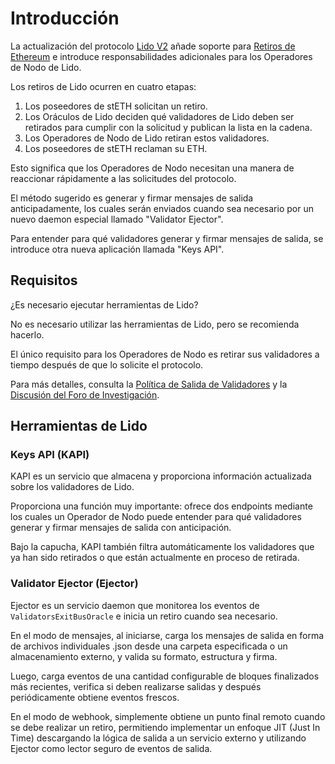 # Introducción

La actualización del protocolo [Lido V2](https://blog.lido.fi/introducing-lido-v2/) añade soporte para [Retiros de Ethereum](https://ethereum.org/en/staking/withdrawals/) e introduce responsabilidades adicionales para los Operadores de Nodo de Lido.

Los retiros de Lido ocurren en cuatro etapas:

1. Los poseedores de stETH solicitan un retiro.
2. Los Oráculos de Lido deciden qué validadores de Lido deben ser retirados para cumplir con la solicitud y publican la lista en la cadena.
3. Los Operadores de Nodo de Lido retiran estos validadores.
4. Los poseedores de stETH reclaman su ETH.

Esto significa que los Operadores de Nodo necesitan una manera de reaccionar rápidamente a las solicitudes del protocolo.

El método sugerido es generar y firmar mensajes de salida anticipadamente, los cuales serán enviados cuando sea necesario por un nuevo daemon especial llamado "Validator Ejector".

Para entender para qué validadores generar y firmar mensajes de salida, se introduce otra nueva aplicación llamada "Keys API".

## Requisitos

¿Es necesario ejecutar herramientas de Lido?

No es necesario utilizar las herramientas de Lido, pero se recomienda hacerlo.

El único requisito para los Operadores de Nodo es retirar sus validadores a tiempo después de que lo solicite el protocolo.

Para más detalles, consulta la [Política de Salida de Validadores](https://hackmd.io/@lido/HJYFjmf6s) y la [Discusión del Foro de Investigación](https://research.lido.fi/t/lido-validator-exits-policy-draft-for-discussion).

## Herramientas de Lido

### Keys API (KAPI)

KAPI es un servicio que almacena y proporciona información actualizada sobre los validadores de Lido.

Proporciona una función muy importante: ofrece dos endpoints mediante los cuales un Operador de Nodo puede entender para qué validadores generar y firmar mensajes de salida con anticipación.

Bajo la capucha, KAPI también filtra automáticamente los validadores que ya han sido retirados o que están actualmente en proceso de retirada.

### Validator Ejector (Ejector)

Ejector es un servicio daemon que monitorea los eventos de `ValidatorsExitBusOracle` e inicia un retiro cuando sea necesario.

En el modo de mensajes, al iniciarse, carga los mensajes de salida en forma de archivos individuales .json desde una carpeta especificada o un almacenamiento externo, y valida su formato, estructura y firma.

Luego, carga eventos de una cantidad configurable de bloques finalizados más recientes, verifica si deben realizarse salidas y después periódicamente obtiene eventos frescos.

En el modo de webhook, simplemente obtiene un punto final remoto cuando se debe realizar un retiro, permitiendo implementar un enfoque JIT (Just In Time) descargando la lógica de salida a un servicio externo y utilizando Ejector como lector seguro de eventos de salida.
